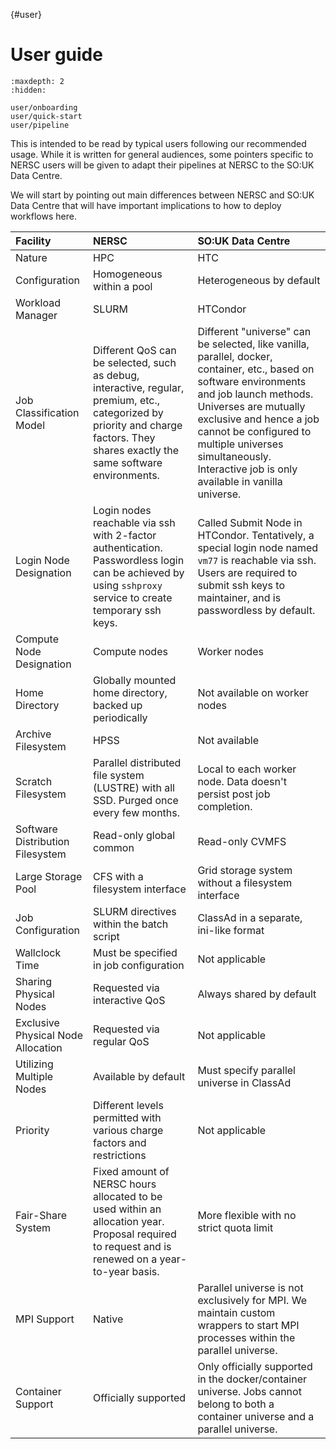 {#user}
# User guide

```{toctree}
:maxdepth: 2
:hidden:

user/onboarding
user/quick-start
user/pipeline
```

This is intended to be read by typical users following our recommended usage. While it is written for general audiences, some pointers specific to NERSC users will be given to adapt their pipelines at NERSC to the SO:UK Data Centre.

We will start by pointing out main differences between NERSC and SO:UK Data Centre that will have important implications to how to deploy workflows here.

|   Facility                                           |    NERSC                                                                                                                                                                             |    SO:UK Data Centre                                                                                                                                                                                                                                                                                                                                                  |
|:-----------------------------------------------------|:-------------------------------------------------------------------------------------------------------------------------------------------------------------------------------------|:----------------------------------------------------------------------------------------------------------------------------------------------------------------------------------------------------------------------------------------------------------------------------------------------------------------------------------------------------------------------|
|   Nature                                             |    HPC                                                                                                                                                                               |    HTC                                                                                                                                                                                                                                                                                                                                                                |
|   Configuration                                      |    Homogeneous within a pool                                                                                                                                                         |    Heterogeneous by default                                                                                                                                                                                                                                                                                                                                           |
|   Workload Manager                                   |    SLURM                                                                                                                                                                             |    HTCondor                                                                                                                                                                                                                                                                                                                                                           |
|   Job Classification Model                           |  Different QoS can be selected, such as debug, interactive, regular, premium, etc., categorized by priority and charge factors. They shares exactly the same software environments.  |  Different "universe" can be selected, like vanilla, parallel, docker, container, etc., based on software environments and job launch methods. Universes are mutually exclusive and hence a job cannot be configured to multiple universes simultaneously. Interactive job is only available in vanilla universe.                                                     |
|   Login Node Designation                             |    Login nodes reachable via ssh with 2-factor authentication. Passwordless login can be achieved by using `sshproxy` service to create temporary ssh keys.                          | Called Submit Node in HTCondor. Tentatively, a special login node named `vm77` is reachable via ssh. Users are required to submit ssh keys to maintainer, and is passwordless by default.                                                                                                                                                                             |
|   Compute Node Designation                           |    Compute nodes                                                                                                                                                                     |    Worker nodes                                                                                                                                                                                                                                                                                                                                                       |
|   Home Directory                                     |    Globally mounted home directory, backed up periodically                                                                                                                           |    Not available on worker nodes                                                                                                                                                                                                                                                                                                                                      |
|   Archive Filesystem                                 |    HPSS                                                                                                                                                                              |    Not available                                                                                                                                                                                                                                                                                                                                                      |
|   Scratch Filesystem                                 |    Parallel distributed file system (LUSTRE) with all SSD. Purged once every few months.                                                                                             |    Local to each worker node. Data doesn't persist post job completion.                                                                                                                                                                                                                                                                                               |
|   Software Distribution Filesystem                   |   Read-only global common                                                                                                                                                            |   Read-only CVMFS                                                                                                                                                                                                                                                                                                                                                     |
|   Large Storage Pool                                 |    CFS with a filesystem interface                                                                                                                                                   |    Grid storage system without a filesystem interface                                                                                                                                                                                                                                                                                                                    |
|   Job Configuration                                  |    SLURM directives within the batch script                                                                                                                                          |    ClassAd in a separate, ini-like format                                                                                                                                                                                                                                                                                                                             |
|   Wallclock Time                                     |    Must be specified in job configuration                                                                                                                                            |    Not applicable                                                                                                                                                                                                                                                                                                                                                     |
|   Sharing Physical Nodes                             |    Requested via interactive QoS                                                                                                                                                     |    Always shared by default                                                                                                                                                                                                                                                                                                                                           |
|   Exclusive Physical Node Allocation                 |    Requested via regular QoS                                                                                                                                                         |    Not applicable                                                                                                                                                                                                                                                                                                                                                     |
|   Utilizing Multiple Nodes                           |    Available by default                                                                                                                                                              |    Must specify parallel universe in ClassAd                                                                                                                                                                                                                                                                                                                          |
|   Priority                                           |    Different levels permitted with various charge factors and restrictions                                                                                                           |    Not applicable                                                                                                                                                                                                                                                                                                                                                     |
|   Fair-Share System                                  |  Fixed amount of NERSC hours allocated to be used within an allocation year. Proposal required to request and is renewed on a year-to-year basis.                                    |    More flexible with no strict quota limit                                                                                                                                                                                                                                                                                                                           |
|   MPI Support                                        |   Native                                                                                                                                                                             |   Parallel universe is not exclusively for MPI. We maintain custom wrappers to start MPI processes within the parallel universe.                                                                                                                                                                                                                                      |
|   Container Support                                  |   Officially supported                                                                                                                                                               |   Only officially supported in the docker/container universe. Jobs cannot belong to both a container universe and a parallel universe.                                                                                                                                                                                                                                |  
